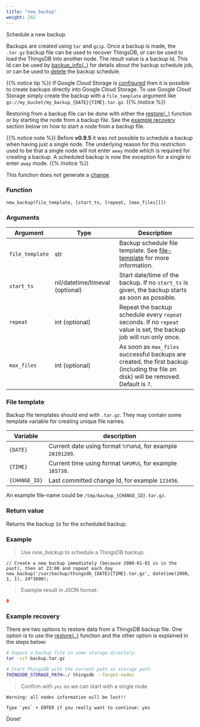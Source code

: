 ```yaml
---
title: "new_backup"
weight: 282
---
```


Schedule a new backup.

Backups are created using `tar` and `gzip`. Once a backup is made, the `.tar.gz` backup
file can be used to recover ThingsDB, or can be used to load the ThingsDB into another node.
The result value is a backup Id. This Id can be used by [backup_info(..)](../backup_info) for details
about the backup schedule job, or can be used to [delete](../del_backup) the backup schedule.

{{% notice tip %}}
If Google Cloud Storage is [configured](../../getting-started/configuration) then it is possible to create backups directly into Google Cloud Storage.
To use Google Cloud Storage simply create the backup with a `file_template` argument like `gs://my_bucket/my_backup_{DATE}{TIME}.tar.gz`.
{{% /notice %}}

Restoring from a backup file can be done with either the [restore(..)](../../thingsdb-api/restore) function or by starting the node from a backup file. See the [example recovery](#example-recovery) section below on how to start a node from a backup file.

{{% notice note %}}
Before **v0.9.5** it was not possible to schedule a backup when having just a single node. The underlying reason for this restriction used to be that a single node will not enter `away` mode which is required for creating a backup. A scheduled backup is now the exception for a single to enter `away` mode.
{{% /notice %}}

This function does *not* generate a [change](../../overview/changes).

### Function

`new_backup(file_template, [start_ts, [repeat, [max_files]]])`

### Arguments

Argument | Type | Description
--------- | ----------- | -----------
`file_template` | str | Backup schedule file template. See [file-template](#file-template) for more information.
`start_ts` | nil/datetime/timeval (optional) | Start date/time of the backup. If no `start_ts` is given, the backup starts as soon as possible.
`repeat` | int (optional) | Repeat the backup schedule every `repeat` seconds. If no `repeat` value is set, the backup job will run only once.
`max_files` | int (optional) | As soon as `max_files` successful backups are created, the first backup (including the file on disk) will be removed. Default is `7`.

### File template

Backup file templates should end with `.tar.gz`. They may contain some template variable
for creating unique file names.

Variable | description
-------- | -----------
`{DATE}` | Current date using format `%Y%m%d`, for example `20191209`.
`{TIME}` | Current time using format `%H%M%S`, for example `165730`.
`{CHANGE_ID}` | Last committed change Id, for example `123456`.

An example file-name could be `/tmp/backup_{CHANGE_ID}.tar.gz`.

### Return value

Returns the backup `Id` for the scheduled backup.

### Example

> Use *new_backup* to schedule a ThingsDB backup:

```thingsdb,syntax_only,@n
// Create a new backup immediately (because 2000-01-01 is in the past), then at 23:00 and repeat each day
new_backup('/var/backup/thingsdb_{DATE}{TIME}.tar.gz', datetime(2000, 1, 1), 24*3600);
```

> Example result in JSON format:

```json
0
```

### Example recovery

There are two options to restore data from a ThingsDB backup file. One option is to use the [restore(..)](../../thingsdb-api/restore) function
and the other option is explained in the steps below:

```bash
# Unpack a backup file in some storage directory.
tar -xzf backup.tar.gz
```

```bash
# Start ThingsDB with the current path as storage path
THINGSDB_STORAGE_PATH=./ thingsdb --forget-nodes
```

> Confirm with `yes` so we can start with a single node

```none
Warning: all nodes information will be lost!!

Type `yes` + ENTER if you really want to continue: yes
```

Done!
